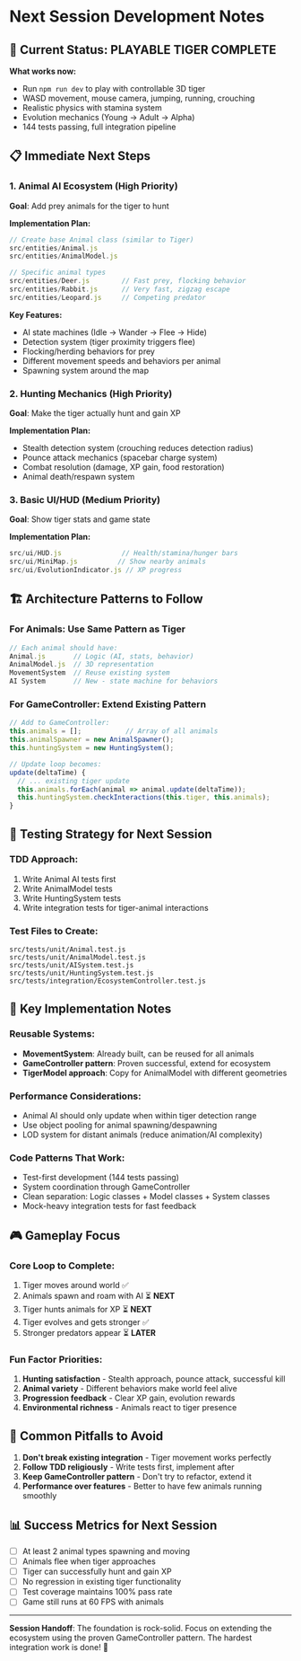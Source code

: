 # Next Session Development Notes

## 🎯 **Current Status: PLAYABLE TIGER COMPLETE**

**What works now:**
- Run `npm run dev` to play with controllable 3D tiger
- WASD movement, mouse camera, jumping, running, crouching
- Realistic physics with stamina system
- Evolution mechanics (Young → Adult → Alpha)
- 144 tests passing, full integration pipeline

## 📋 **Immediate Next Steps**

### 1. **Animal AI Ecosystem** (High Priority)
**Goal**: Add prey animals for the tiger to hunt

**Implementation Plan:**
```javascript
// Create base Animal class (similar to Tiger)
src/entities/Animal.js
src/entities/AnimalModel.js  

// Specific animal types
src/entities/Deer.js        // Fast prey, flocking behavior
src/entities/Rabbit.js      // Very fast, zigzag escape
src/entities/Leopard.js     // Competing predator
```

**Key Features:**
- AI state machines (Idle → Wander → Flee → Hide)
- Detection system (tiger proximity triggers flee)
- Flocking/herding behaviors for prey
- Different movement speeds and behaviors per animal
- Spawning system around the map

### 2. **Hunting Mechanics** (High Priority)
**Goal**: Make the tiger actually hunt and gain XP

**Implementation Plan:**
- Stealth detection system (crouching reduces detection radius)
- Pounce attack mechanics (spacebar charge system)
- Combat resolution (damage, XP gain, food restoration)
- Animal death/respawn system

### 3. **Basic UI/HUD** (Medium Priority)
**Goal**: Show tiger stats and game state

**Implementation Plan:**
```javascript
src/ui/HUD.js               // Health/stamina/hunger bars
src/ui/MiniMap.js          // Show nearby animals
src/ui/EvolutionIndicator.js // XP progress
```

## 🏗️ **Architecture Patterns to Follow**

### **For Animals**: Use Same Pattern as Tiger
```javascript
// Each animal should have:
Animal.js       // Logic (AI, stats, behavior)
AnimalModel.js  // 3D representation
MovementSystem  // Reuse existing system
AI System       // New - state machine for behaviors
```

### **For GameController**: Extend Existing Pattern
```javascript
// Add to GameController:
this.animals = [];           // Array of all animals
this.animalSpawner = new AnimalSpawner();
this.huntingSystem = new HuntingSystem();

// Update loop becomes:
update(deltaTime) {
  // ... existing tiger update
  this.animals.forEach(animal => animal.update(deltaTime));
  this.huntingSystem.checkInteractions(this.tiger, this.animals);
}
```

## 🧪 **Testing Strategy for Next Session**

### **TDD Approach**:
1. Write Animal AI tests first
2. Write AnimalModel tests  
3. Write HuntingSystem tests
4. Write integration tests for tiger-animal interactions

### **Test Files to Create**:
```
src/tests/unit/Animal.test.js
src/tests/unit/AnimalModel.test.js  
src/tests/unit/AISystem.test.js
src/tests/unit/HuntingSystem.test.js
src/tests/integration/EcosystemController.test.js
```

## 🔧 **Key Implementation Notes**

### **Reusable Systems**:
- **MovementSystem**: Already built, can be reused for all animals
- **GameController pattern**: Proven successful, extend for ecosystem
- **TigerModel approach**: Copy for AnimalModel with different geometries

### **Performance Considerations**:
- Animal AI should only update when within tiger detection range
- Use object pooling for animal spawning/despawning  
- LOD system for distant animals (reduce animation/AI complexity)

### **Code Patterns That Work**:
- Test-first development (144 tests passing)
- System coordination through GameController
- Clean separation: Logic classes + Model classes + System classes
- Mock-heavy integration tests for fast feedback

## 🎮 **Gameplay Focus**

### **Core Loop to Complete**:
1. Tiger moves around world ✅
2. Animals spawn and roam with AI ⏳ **NEXT**
3. Tiger hunts animals for XP ⏳ **NEXT**  
4. Tiger evolves and gets stronger ✅
5. Stronger predators appear ⏳ **LATER**

### **Fun Factor Priorities**:
1. **Hunting satisfaction** - Stealth approach, pounce attack, successful kill
2. **Animal variety** - Different behaviors make world feel alive
3. **Progression feedback** - Clear XP gain, evolution rewards
4. **Environmental richness** - Animals react to tiger presence

## 🚨 **Common Pitfalls to Avoid**

1. **Don't break existing integration** - Tiger movement works perfectly
2. **Follow TDD religiously** - Write tests first, implement after
3. **Keep GameController pattern** - Don't try to refactor, extend it
4. **Performance over features** - Better to have few animals running smoothly

## 📊 **Success Metrics for Next Session**

- [ ] At least 2 animal types spawning and moving
- [ ] Animals flee when tiger approaches
- [ ] Tiger can successfully hunt and gain XP
- [ ] No regression in existing tiger functionality
- [ ] Test coverage maintains 100% pass rate
- [ ] Game still runs at 60 FPS with animals

---

**Session Handoff**: The foundation is rock-solid. Focus on extending the ecosystem using the proven GameController pattern. The hardest integration work is done! 🚀